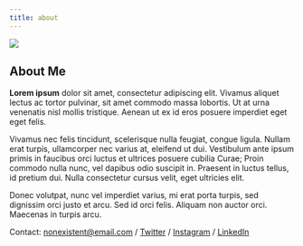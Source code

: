 ```yaml
---
title: about
---
```

![](https://images.unsplash.com/photo-1483086431886-3590a88317fe?auto=format&fit=crop&w=746&q=80)

## About Me

**Lorem ipsum** dolor sit amet, consectetur adipiscing elit. Vivamus aliquet
lectus ac tortor pulvinar, sit amet commodo massa lobortis. Ut at urna
venenatis nisl mollis tristique. Aenean ut ex id eros posuere imperdiet eget
eget felis.

Vivamus nec felis tincidunt, scelerisque nulla feugiat, congue
ligula. Nullam erat turpis, ullamcorper nec varius at, eleifend ut dui.
Vestibulum ante ipsum primis in faucibus orci luctus et ultrices posuere
cubilia Curae; Proin commodo nulla nunc, vel dapibus odio suscipit in.
Praesent in luctus tellus, id pretium dui. Nulla consectetur cursus velit,
eget ultricies elit.

Donec volutpat, nunc vel imperdiet varius, mi erat porta
turpis, sed dignissim orci justo et arcu. Sed id orci felis. Aliquam non
auctor orci. Maecenas in turpis arcu.

Contact: nonexistent@email.com / [Twitter](https://twitter.com) / [Instagram](https://instagram.com) / [LinkedIn](https://linkedin.com)
